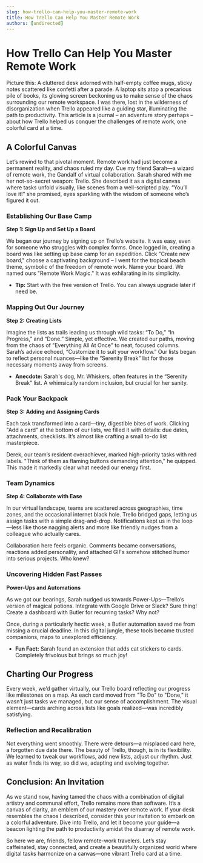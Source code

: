 ```yaml
---
slug: how-trello-can-help-you-master-remote-work
title: How Trello Can Help You Master Remote Work
authors: [undirected]
---
```



# How Trello Can Help You Master Remote Work

Picture this: A cluttered desk adorned with half-empty coffee mugs, sticky notes scattered like confetti after a parade. A laptop sits atop a precarious pile of books, its glowing screen beckoning us to make sense of the chaos surrounding our remote workspace. I was there, lost in the wilderness of disorganization when Trello appeared like a guiding star, illuminating the path to productivity. This article is a journal – an adventure story perhaps – about how Trello helped us conquer the challenges of remote work, one colorful card at a time.

## A Colorful Canvas

Let’s rewind to that pivotal moment. Remote work had just become a permanent reality, and chaos ruled my day. Cue my friend Sarah—a wizard of remote work, the Gandalf of virtual collaboration. Sarah shared with me her not-so-secret weapon: Trello. She described it as a digital canvas where tasks unfold visually, like scenes from a well-scripted play. “You’ll love it!” she promised, eyes sparkling with the wisdom of someone who’s figured it out.

### Establishing Our Base Camp

**Step 1: Sign Up and Set Up a Board**

We began our journey by signing up on Trello’s website. It was easy, even for someone who struggles with complex forms. Once logged in, creating a board was like setting up base camp for an expedition. Click "Create new board," choose a captivating background – I went for the tropical beach theme, symbolic of the freedom of remote work. Name your board. We named ours "Remote Work Magic." It was exhilarating in its simplicity.

- **Tip:** Start with the free version of Trello. You can always upgrade later if need be. 

### Mapping Out Our Journey

**Step 2: Creating Lists**

Imagine the lists as trails leading us through wild tasks: “To Do,” “In Progress,” and “Done.” Simple, yet effective. We created our paths, moving from the chaos of "Everything All At Once" to neat, focused columns. Sarah’s advice echoed, “Customize it to suit your workflow.” Our lists began to reflect personal nuances—like the “Serenity Break” list for those necessary moments away from screens.

- **Anecdote:** Sarah's dog, Mr. Whiskers, often features in the “Serenity Break” list. A whimsically random inclusion, but crucial for her sanity.

### Pack Your Backpack

**Step 3: Adding and Assigning Cards**

Each task transformed into a card—tiny, digestible bites of work. Clicking "Add a card" at the bottom of our lists, we filled it with details: due dates, attachments, checklists. It’s almost like crafting a small to-do list masterpiece.

Derek, our team’s resident overachiever, marked high-priority tasks with red labels. "Think of them as flaming buttons demanding attention," he quipped. This made it markedly clear what needed our energy first.

### Team Dynamics

**Step 4: Collaborate with Ease**

In our virtual landscape, teams are scattered across geographies, time zones, and the occasional internet black hole. Trello bridged gaps, letting us assign tasks with a simple drag-and-drop. Notifications kept us in the loop—less like those nagging alerts and more like friendly nudges from a colleague who actually cares.

Collaboration here feels organic. Comments became conversations, reactions added personality, and attached GIFs somehow stitched humor into serious projects. Who knew?

### Uncovering Hidden Fast Passes

**Power-Ups and Automations**

As we got our bearings, Sarah nudged us towards Power-Ups—Trello’s version of magical potions. Integrate with Google Drive or Slack? Sure thing! Create a dashboard with Butler for recurring tasks? Why not? 

Once, during a particularly hectic week, a Butler automation saved me from missing a crucial deadline. In this digital jungle, these tools became trusted companions, maps to unexplored efficiency.

- **Fun Fact:** Sarah found an extension that adds cat stickers to cards. Completely frivolous but brings so much joy!

## Charting Our Progress

Every week, we’d gather virtually, our Trello board reflecting our progress like milestones on a map. As each card moved from "To Do" to "Done," it wasn’t just tasks we managed, but our sense of accomplishment. The visual element—cards arching across lists like goals realized—was incredibly satisfying.

### Reflection and Recalibration

Not everything went smoothly. There were detours—a misplaced card here, a forgotten due date there. The beauty of Trello, though, is in its flexibility. We learned to tweak our workflows, add new lists, adjust our rhythm. Just as water finds its way, so did we, adapting and evolving together.

## Conclusion: An Invitation

As we stand now, having tamed the chaos with a combination of digital artistry and communal effort, Trello remains more than software. It’s a canvas of clarity, an emblem of our mastery over remote work. If your desk resembles the chaos I described, consider this your invitation to embark on a colorful adventure. Dive into Trello, and let it become your guide—a beacon lighting the path to productivity amidst the disarray of remote work.

So here we are, friends, fellow remote-work travelers. Let’s stay caffeinated, stay connected, and create a beautifully organized world where digital tasks harmonize on a canvas—one vibrant Trello card at a time.